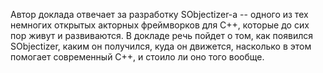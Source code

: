 Автор доклада отвечает за разработку SObjectizer-а -- одного из тех немногих
открытых акторных фреймворков для C++, которые до сих пор живут и развиваются.
В докладе речь пойдет о том, как появился SObjectizer, каким он получился, куда
он движется, насколько в этом помогает современный C++, и стоило ли оно того
вообще.

